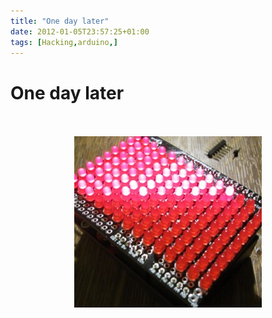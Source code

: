 ```yaml
---
title: "One day later"
date: 2012-01-05T23:57:25+01:00
tags: [Hacking,arduino,]
---
```


# One day later


<center><br/><br><img src="/guckes_5_2012.jpg"/><br></center>
